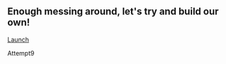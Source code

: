 
<h2>Enough messing around, let's try and build our own!</h2>

<script src="https://www.java.com/js/deployJava.js"></script>
<a href="TestClass.jnlp">Launch</a>

Attempt9


